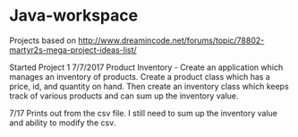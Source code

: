 # Java-workspace
Projects based on http://www.dreamincode.net/forums/topic/78802-martyr2s-mega-project-ideas-list/

Started Project 1 7/7/2017
Product Inventory - Create an application which manages an inventory of products. 
  Create a product class which has a price, id, and quantity on hand. Then create an inventory
  class which keeps track of various products and can sum up the inventory value.

7/17 Prints out from the csv file. I still need to sum up the inventory value and ability to modify the csv.
